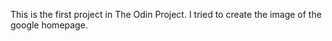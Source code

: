 This is the first project in The Odin Project. I tried to create the image of the google homepage. 
